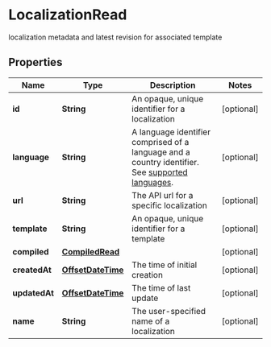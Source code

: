 

# LocalizationRead

localization metadata and latest revision for associated template
## Properties

Name | Type | Description | Notes
------------ | ------------- | ------------- | -------------
**id** | **String** | An opaque, unique identifier for a localization |  [optional]
**language** | **String** | A language identifier comprised of a language and a country identifier. See [supported languages](https://docs.dyspatch.io/localization/supported_languages/).  |  [optional]
**url** | **String** | The API url for a specific localization |  [optional]
**template** | **String** | An opaque, unique identifier for a template |  [optional]
**compiled** | [**CompiledRead**](CompiledRead.md) |  |  [optional]
**createdAt** | [**OffsetDateTime**](OffsetDateTime.md) | The time of initial creation |  [optional]
**updatedAt** | [**OffsetDateTime**](OffsetDateTime.md) | The time of last update |  [optional]
**name** | **String** | The user-specified name of a localization |  [optional]



